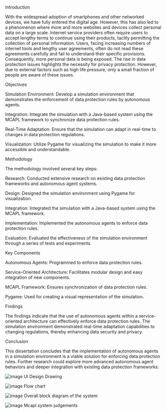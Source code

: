 Introduction

With the widespread adoption of smartphones and other networked devices, we have fully entered the digital age. However, this has also led to a phenomenon where more and more websites and devices collect personal data on a large scale. Internet service providers often require users to accept lengthy terms to continue using their products, tacitly permitting the collection of personal information. Users, facing increasing numbers of internet tools and lengthy user agreements, often do not read these agreements carefully and fail to understand their specific provisions. Consequently, more personal data is being exposed. The rise in data protection issues highlights the necessity for privacy protection. However, due to external factors such as high life pressure, only a small fraction of people are aware of these issues.

Objectives

Simulation Environment: Develop a simulation environment that demonstrates the enforcement of data protection rules by autonomous agents.

Integration: Integrate the simulation with a Java-based system using the MCAPL framework to synchronize data protection rules.

Real-Time Adaptation: Ensure that the simulation can adapt in real-time to changes in data protection regulations.

Visualization: Utilize Pygame for visualizing the simulation to make it more accessible and understandable.

Methodology

The methodology involved several key steps:

Research: Conducted extensive research on existing data protection frameworks and autonomous agent systems.

Design: Designed the simulation environment using Pygame for visualization.

Integration: Integrated the simulation with a Java-based system using the MCAPL framework.

Implementation: Implemented the autonomous agents to enforce data protection rules.

Evaluation: Evaluated the effectiveness of the simulation environment through a series of tests and experiments.

Key Components

Autonomous Agents: Programmed to enforce data protection rules.

Service-Oriented Architecture: Facilitates modular design and easy integration of new components.

MCAPL Framework: Ensures synchronization of data protection rules.

Pygame: Used for creating a visual representation of the simulation.

Findings

The findings indicate that the use of autonomous agents within a service-oriented architecture can effectively enforce data protection rules. The simulation environment demonstrated real-time adaptation capabilities to changing regulations, thereby enhancing data security and privacy.

Conclusion

This dissertation concludes that the implementation of autonomous agents in a simulation environment is a viable solution for enforcing data protection rules. Further research could explore more advanced autonomous agent behaviors and deeper integration with existing data protection frameworks.


![image](https://github.com/user-attachments/assets/47df844e-fbec-4262-b1bf-a858b55ff9b2)
UI Design Drawing

![image](https://github.com/user-attachments/assets/1e502db6-121a-4816-9cd9-f5837c9e19a7)
Flow chart

![image](https://github.com/user-attachments/assets/e9670b98-9448-4569-9f37-2c567c862779)
Overall block diagram of the system

![image](https://github.com/user-attachments/assets/a7e0f86d-7ab1-4ccf-b03a-25af2667d4d7)
Mcapl system judgements

